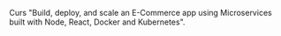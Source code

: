 Curs "Build, deploy, and scale an E-Commerce app using Microservices built with Node, React, Docker and Kubernetes".
